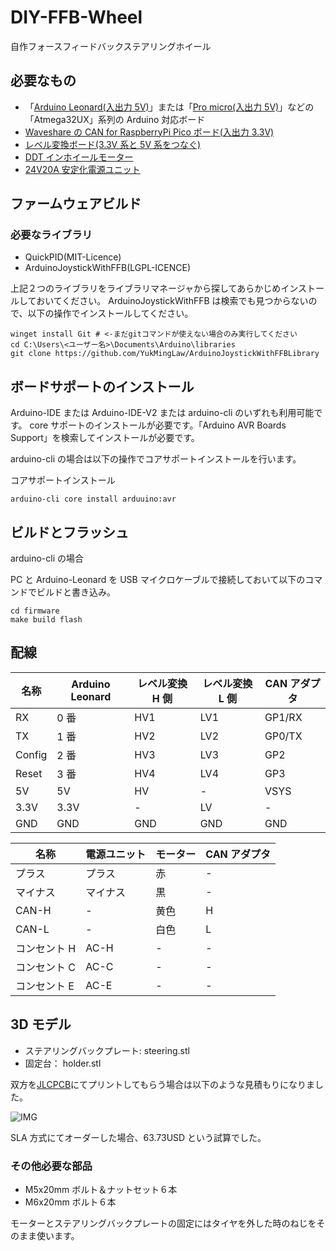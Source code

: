 # DIY-FFB-Wheel

自作フォースフィードバックステアリングホイール

## 必要なもの

- 「[Arduino Leonard(入出力 5V)](https://www.switch-science.com/catalog/968/)」または「[Pro micro(入出力 5V)](https://www.switch-science.com/catalog/3914/)」などの「Atmega32UX」系列の Arduino 対応ボード
- [Waveshare の CAN for RaspberryPi Pico ボード(入出力 3.3V)](https://www.waveshare.com/pico-can-a.htm)
- [レベル変換ボード(3.3V 系と 5V 系をつなぐ)](https://www.switch-science.com/catalog/1523/)
- [DDT インホイールモーター](https://www.switch-science.com/catalog/8248/)
- [24V20A 安定化電源ユニット](https://www.amazon.co.jp/gp/product/B09PRD74V4)

## ファームウェアビルド

### 必要なライブラリ

- QuickPID(MIT-Licence)
- ArduinoJoystickWithFFB(LGPL-ICENCE)

上記２つのライブラリをライブラリマネージャから探してあらかじめインストールしておいてください。
ArduinoJoystickWithFFB は検索でも見つからないので、以下の操作でインストールしてください。

```コマンドプロンプト
winget install Git # <-まだgitコマンドが使えない場合のみ実行してください
cd C:\Users\<ユーザー名>\Documents\Arduino\libraries
git clone https://github.com/YukMingLaw/ArduinoJoystickWithFFBLibrary
```

## ボードサポートのインストール

Arduino-IDE または Arduino-IDE-V2 または arduino-cli のいずれも利用可能です。
core サポートのインストールが必要です。「Arduino AVR Boards Support」を検索してインストールが必要です。

arduino-cli の場合は以下の操作でコアサポートインストールを行います。

コアサポートインストール

```コマンドプロンプト
arduino-cli core install arduuino:avr
```

## ビルドとフラッシュ

arduino-cli の場合

PC と Arduino-Leonard を USB マイクロケーブルで接続しておいて以下のコマンドでビルドと書き込み。

```コマンドプロンプト
cd firmware
make build flash
```

## 配線

| 名称   | Arduino Leonard | レベル変換 H 側 | レベル変換 L 側 | CAN アダプタ |
| ------ | --------------- | --------------- | --------------- | ------------ |
| RX     | 0 番            | HV1             | LV1             | GP1/RX       |
| TX     | 1 番            | HV2             | LV2             | GP0/TX       |
| Config | 2 番            | HV3             | LV3             | GP2          |
| Reset  | 3 番            | HV4             | LV4             | GP3          |
| 5V     | 5V              | HV              | -               | VSYS         |
| 3.3V   | 3.3V            | -               | LV              | -            |
| GND    | GND             | GND             | GND             | GND          |

| 名称         | 電源ユニット | モーター | CAN アダプタ |
| ------------ | ------------ | -------- | ------------ |
| プラス       | プラス       | 赤       | -            |
| マイナス     | マイナス     | 黒       | -            |
| CAN-H        | -            | 黄色     | H            |
| CAN-L        | -            | 白色     | L            |
| コンセント H | AC-H         | -        | -            |
| コンセント C | AC-C         | -        | -            |
| コンセント E | AC-E         | -        | -            |

## 3D モデル

- ステアリングバックプレート: steering.stl
- 固定台： holder.stl

双方を[JLCPCB](https://www.pcbway.jp/)にてプリントしてもらう場合は以下のような見積もりになりました。

![IMG](images/jlcpcb-3dprint.png)

SLA 方式にてオーダーした場合、63.73USD という試算でした。

### その他必要な部品

- M5x20mm ボルト＆ナットセット６本
- M6x20mm ボルト６本

モーターとステアリングバックプレートの固定にはタイヤを外した時のねじをそのまま使います。
